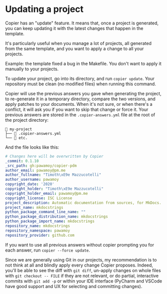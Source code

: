 # Updating a project

Copier has an "update" feature.
It means that, once a project is generated,
you can keep updating it with the latest changes
that happen in the template.

It's particularly useful when you manage a lot of projects,
all generated from the same template, and you want to
apply a change to all your projects.

Example: the template fixed a bug in the Makefile.
You don't want to apply it manually to your projects.

To update your project, go into its directory,
and run `copier update`. Your repository must be clean
(no modified files) when running this command.

Copier will use the previous answers you gave when
generating the project, to re-generate it in a temporary
directory, compare the two versions, and apply patches
to your documents. When it's not sure, or when there's
a conflict, it will ask you if you want to skip that
change or force it. Your previous answers are stored
in the `.copier-answers.yml` file at the root
of the project directory:

```
📁 my-project
├── 📄 .copier-answers.yml
└── 📄 etc.
```

And the file looks like this:

```yaml
# Changes here will be overwritten by Copier
_commit: 0.1.10
_src_path: gh:pawamoy/copier-pdm
author_email: pawamoy@pm.me
author_fullname: "Timoth\xE9e Mazzucotelli"
author_username: pawamoy
copyright_date: '2020'
copyright_holder: "Timoth\xE9e Mazzucotelli"
copyright_holder_email: pawamoy@pm.me
copyright_license: ISC License
project_description: Automatic documentation from sources, for MkDocs.
project_name: mkdocstrings
python_package_command_line_name: ""
python_package_distribution_name: mkdocstrings
python_package_import_name: mkdocstrings
repository_name: mkdocstrings
repository_namespace: pawamoy
repository_provider: github.com
```

If you want to use all previous answers
without copier prompting you for each answer,
run `copier --force update`.

Since we are generally using Git in our projects,
my recommendation is to not think at all
and blindly apply every change Copier proposes.
Indeed, you'll be able to see the diff with `git diff`,
un-apply changes on whole files with `git checkout -- FILE`
if they are not relevant,
or do partial, interactive commits with `git add -p`
or within your IDE interface
(PyCharm and VSCode have good support and UX
for selecting and committing changes).
